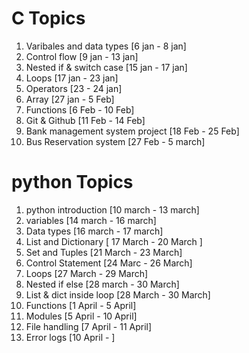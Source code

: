  # C Topics  

1.   Varibales and data types  [6 jan - 8 jan]
2.   Control flow   [9 jan - 13 jan]    
3.   Nested if & switch case   [15 jan - 17 jan]  
4.   Loops   [17 jan - 23 jan]
5.   Operators   [23 - 24 jan]
6.   Array   [27 jan - 5 Feb]
7.   Functions   [6 Feb - 10 Feb]
8.   Git & Github   [11 Feb - 14 Feb]
9.   Bank management system project   [18 Feb - 25 Feb]
10.  Bus Reservation system   [27 Feb - 5 march]  


# python Topics  

1. python introduction  [10 march - 13 march]  
2. variables  [14 march - 16 march]  
3. Data types [16 march - 17 march]  
4. List and Dictionary [ 17 March - 20 March ]  
5. Set and Tuples [21 March - 23 March]  
6. Control Statement [24 Marc - 26 March]  
7. Loops [27 March - 29 March]    
8. Nested if else  [28 march - 30 March]  
9. List & dict inside loop [28 March - 30 March]    
10. Functions [1 April - 5 April]   
11. Modules [5 April - 10 April]  
12. File handling [7 April - 11 April]  
13. Error logs [10 April - ]


